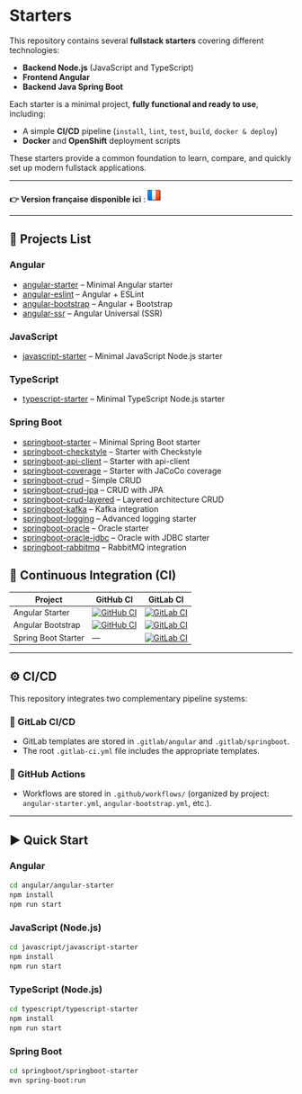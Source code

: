 # Starters

This repository contains several **fullstack starters** covering different technologies:  
- **Backend Node.js** (JavaScript and TypeScript)  
- **Frontend Angular**  
- **Backend Java Spring Boot**  

Each starter is a minimal project, **fully functional and ready to use**, including:  
- A simple **CI/CD** pipeline (`install`, `lint`, `test`, `build`, `docker & deploy`)  
- **Docker** and **OpenShift** deployment scripts  

These starters provide a common foundation to learn, compare, and quickly set up modern fullstack applications.

---

**👉 Version française disponible ici** : [![Français](./ui/version-fr.png)](./README-fr.md)

---

## 🔗 Projects List

### Angular
- [angular-starter](angular/angular-starter/README.md) – Minimal Angular starter  
- [angular-eslint](angular/angular-eslint/README.md) – Angular + ESLint  
- [angular-bootstrap](angular/angular-bootstrap/README.md) – Angular + Bootstrap  
- [angular-ssr](angular/angular-ssr/README.md) – Angular Universal (SSR)  

### JavaScript
- [javascript-starter](javascript/javascript-starter/README.md) – Minimal JavaScript Node.js starter  

### TypeScript
- [typescript-starter](javascript/typescript-starter/README.md) – Minimal TypeScript Node.js starter  

### Spring Boot
- [springboot-starter](springboot/springboot-starter/README.md) – Minimal Spring Boot starter  
- [springboot-checkstyle](springboot/springboot-checkstyle/README.md) – Starter with Checkstyle  
- [springboot-api-client](springboot/springboot-api-client/README.md) – Starter with api-client
- [springboot-coverage](springboot/springboot-coverage/README.md) – Starter with JaCoCo coverage  
- [springboot-crud](springboot/springboot-crud/README.md) – Simple CRUD  
- [springboot-crud-jpa](springboot/springboot-crud-jpa/README.md) – CRUD with JPA  
- [springboot-crud-layered](springboot/springboot-crud-layered/README.md) – Layered architecture CRUD  
- [springboot-kafka](springboot/springboot-kafka/README.md) – Kafka integration  
- [springboot-logging](springboot/springboot-logging/README.md) – Advanced logging starter  
- [springboot-oracle](springboot/springboot-oracle/README.md) – Oracle starter  
- [springboot-oracle-jdbc](springboot/springboot-oracle-jdbc/README.md) – Oracle with JDBC starter  
- [springboot-rabbitmq](springboot/springboot-rabbitmq/README.md) – RabbitMQ integration  

## 🔧 Continuous Integration (CI)

| Project           | GitHub CI | GitLab CI |
|-------------------|-----------|-----------|
| Angular Starter   | [![GitHub CI](https://github.com/ganatan/starters/actions/workflows/angular-starter.yml/badge.svg?branch=master)](https://github.com/ganatan/starters/actions/workflows/angular-starter.yml) | [![GitLab CI](https://gitlab.com/ganatan/starters/badges/master/pipeline.svg?job=build:angular-starter)](https://gitlab.com/ganatan/starters/-/jobs?scope=success&job=build:angular-starter) |
| Angular Bootstrap | [![GitHub CI](https://github.com/ganatan/starters/actions/workflows/angular-bootstrap.yml/badge.svg?branch=master)](https://github.com/ganatan/starters/actions/workflows/angular-bootstrap.yml) | [![GitLab CI](https://gitlab.com/ganatan/starters/badges/master/pipeline.svg?job=build:angular-bootstrap)](https://gitlab.com/ganatan/starters/-/jobs?scope=success&job=build:angular-bootstrap) |
| Spring Boot Starter | — | [![GitLab CI](https://gitlab.com/ganatan/starters/badges/master/pipeline.svg?job=build:springboot-starter)](https://gitlab.com/ganatan/starters/-/jobs?scope=success&job=build:springboot-starter) |

---

## ⚙️ CI/CD

This repository integrates two complementary pipeline systems:

### 🔹 GitLab CI/CD
- GitLab templates are stored in `.gitlab/angular` and `.gitlab/springboot`.  
- The root `.gitlab-ci.yml` file includes the appropriate templates.  

### 🔹 GitHub Actions
- Workflows are stored in `.github/workflows/` (organized by project: `angular-starter.yml`, `angular-bootstrap.yml`, etc.).  

---

## ▶️ Quick Start

### Angular

```bash
cd angular/angular-starter
npm install
npm run start
```

### JavaScript (Node.js)

```bash
cd javascript/javascript-starter
npm install
npm run start
```
### TypeScript (Node.js)

```bash
cd typescript/typescript-starter
npm install
npm run start
```

### Spring Boot

```bash
cd springboot/springboot-starter
mvn spring-boot:run
```
